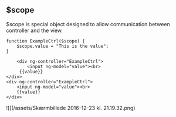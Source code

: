## $scope

$scope is special object designed to allow communication between controller and the view.

```
function ExampleCtrl($scope) {
    $scope.value = "This is the value";
}
```

```
    <div ng-controller="ExampleCtrl">
        <input ng-model="value"><br>
     {{value}}
</div>
<div ng-controller="ExampleCtrl">
    <input ng-model="value"><br>
    {{value}}
</div>
```

![](/assets/Skærmbillede 2016-12-23 kl. 21.19.32.png)
